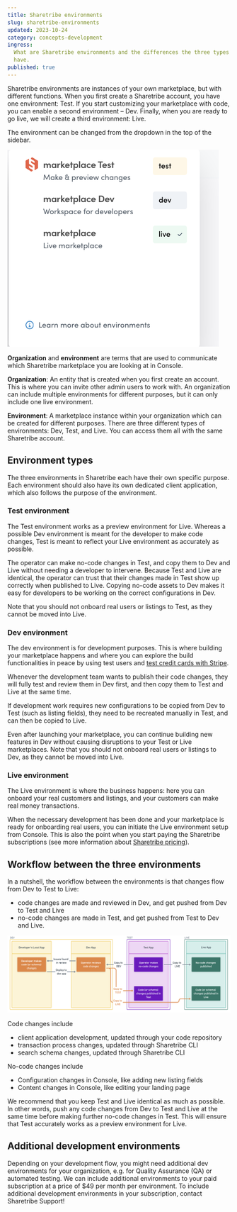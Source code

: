 ```yaml
---
title: Sharetribe environments
slug: sharetribe-environments
updated: 2023-10-24
category: concepts-development
ingress:
  What are Sharetribe environments and the differences the three types
  have.
published: true
---
```


Sharetribe environments are instances of your own marketplace, but with
different functions. When you first create a Sharetribe account, you
have one environment: Test. If you start customizing your marketplace
with code, you can enable a second environment – Dev. Finally, when you
are ready to go live, we will create a third environment: Live.

The environment can be changed from the dropdown in the top of the
sidebar.

![Enviroment selection](./env-change.png)

<info>

**Organization** and **environment** are terms that are used to
communicate which Sharetribe marketplace you are looking at in Console.

**Organization**: An entity that is created when you first create an
account. This is where you can invite other admin users to work with. An
organization can include multiple environments for different purposes,
but it can only include one live environment.

**Environment**: A marketplace instance within your organization which
can be created for different purposes. There are three different types
of environments: Dev, Test, and Live. You can access them all with the
same Sharetribe account.

</info>

## Environment types

The three environments in Sharetribe each have their own specific
purpose. Each environment should also have its own dedicated client
application, which also follows the purpose of the environment.

### Test environment

The Test environment works as a preview environment for Live. Whereas a
possible Dev environment is meant for the developer to make code
changes, Test is meant to reflect your Live environment as accurately as
possible.

The operator can make no-code changes in Test, and copy them to Dev and
Live without needing a developer to intervene. Because Test and Live are
identical, the operator can trust that their changes made in Test show
up correctly when published to Live. Copying no-code assets to Dev makes
it easy for developers to be working on the correct configurations in
Dev.

Note that you should not onboard real users or listings to Test, as they
cannot be moved into Live.

### Dev environment

The dev environment is for development purposes. This is where building
your marketplace happens and where you can explore the build
functionalities in peace by using test users and
[test credit cards with Stripe](/how-to/set-up-and-use-stripe/).

Whenever the development team wants to publish their code changes, they
will fully test and review them in Dev first, and then copy them to Test
and Live at the same time.

If development work requires new configurations to be copied from Dev to
Test (such as listing fields), they need to be recreated manually in
Test, and can then be copied to Live.

Even after launching your marketplace, you can continue building new
features in Dev without causing disruptions to your Test or Live
marketplaces. Note that you should not onboard real users or listings to
Dev, as they cannot be moved into Live.

### Live environment

The Live environment is where the business happens: here you can onboard
your real customers and listings, and your customers can make real money
transactions.

When the necessary development has been done and your marketplace is
ready for onboarding real users, you can initiate the Live environment
setup from Console. This is also the point when you start paying the
Sharetribe subscriptions (see more information about
[Sharetribe pricing](https://www.sharetribe.com/pricing)).

## Workflow between the three environments

In a nutshell, the workflow between the environments is that changes
flow from Dev to Test to Live:

- code changes are made and reviewed in Dev, and get pushed from Dev to
  Test and Live
- no-code changes are made in Test, and get pushed from Test to Dev and
  Live.

![Sharetribe environments workflow](./flex-environments.png)

Code changes include

- client application development, updated through your code repository
- transaction process changes, updated through Sharetribe CLI
- search schema changes, updated through Sharetribe CLI

No-code changes include

- Configuration changes in Console, like adding new listing fields
- Content changes in Console, like editing your landing page

We recommend that you keep Test and Live identical as much as possible.
In other words, push any code changes from Dev to Test and Live at the
same time before making further no-code changes in Test. This will
ensure that Test accurately works as a preview environment for Live.

## Additional development environments

Depending on your development flow, you might need additional dev
environments for your organization, e.g. for Quality Assurance (QA) or
automated testing. We can include additional environments to your paid
subscription at a price of \$49 per month per environment. To include
additional development environments in your subscription, contact
Sharetribe Support!
